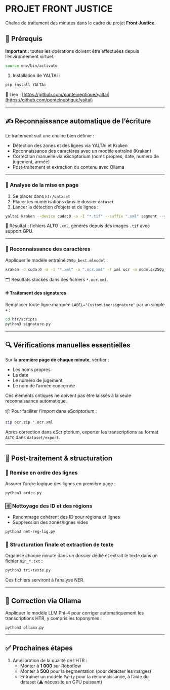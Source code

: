 # PROJET FRONT JUSTICE

Chaîne de traitement des minutes dans le cadre du projet **Front Justice**.

## 🔧 Prérequis

**Important** : toutes les opérations doivent être effectuées depuis l’environnement virtuel.

```bash
source env/bin/activate
```

1. Installation de YALTAi :

```bash
pip install YALTAi
```

📎 Lien : [https://github.com/ponteineptique/yaltai](https://github.com/ponteineptique/yaltai)

---

## ✍️ Reconnaissance automatique de l’écriture

Le traitement suit une chaîne bien définie :
- Détection des zones et des lignes via YALTAi et Kraken
- Reconnaissance des caractères avec un modèle entraîné (Kraken)
- Correction manuelle via eScriptorium (noms propres, date, numéro de jugement, armée)
- Post-traitement et extraction du contenu avec Ollama

---

### 📐 Analyse de la mise en page

1. Se placer dans `htr/dataset`
2. Placer les numérisations dans le dossier `dataset`
3. Lancer la détection d’objets et de lignes :

```bash
yaltai kraken --device cuda:0 -a -I "*.tif" --suffix ".xml" segment --yolo models/weights.pt -i models/250p-escript.mlmodel
```

📎 Résultat : fichiers ALTO `.xml`, générés depuis des images `.tif` avec support GPU.

---

### 🔡 Reconnaissance des caractères

Appliquer le modèle entraîné `250p_best.mlmodel` :

```bash
kraken -d cuda:0 -a -I "*.xml" -o ".ocr.xml" -f xml ocr -m models/250p_best.mlmodel
```

🗂 Résultats stockés dans des fichiers `*.ocr.xml`.

#### ➕ Traitement des signatures

Remplacer toute ligne marquée `LABEL="CustomLine:signature"` par un simple `+` :

```bash
cd htr/scripts
python3 signature.py
```

---

## 🔍 Vérifications manuelles essentielles

Sur la **première page de chaque minute**, vérifier :
- Les noms propres
- La date
- Le numéro de jugement
- Le nom de l’armée concernée

Ces éléments critiques ne doivent pas être laissés à la seule reconnaissance automatique.

📦 Pour faciliter l’import dans eScriptorium :

```bash
zip ocr.zip *.ocr.xml
```

Après correction dans eScriptorium, exporter les transcriptions au format `ALTO` dans `dataset/export`.

---

## 🧹 Post-traitement & structuration

### 🧭 Remise en ordre des lignes

Assurer l’ordre logique des lignes en première page :

```bash
python3 ordre.py
```

### 🆔 Nettoyage des ID et des régions

- Renommage cohérent des ID pour régions et lignes
- Suppression des zones/lignes vides

```bash
python3 net-reg-lig.py
```

### 📁 Structuration finale et extraction de texte

Organise chaque minute dans un dossier dédié et extrait le texte dans un fichier `min_*.txt` :

```bash
python3 tri+texte.py
```

Ces fichiers serviront à l’analyse NER.

---

## 🤖 Correction via Ollama

Appliquer le modèle LLM Phi-4 pour corriger automatiquement les transcriptions HTR, y compris les toponymes :

```bash
python3 ollama.py
```

---

## ✅ Prochaines étapes

1. Amélioration de la qualité de l’HTR :
   - Monter à **1 000** sur Roboflow
   - Monter à **500** pour la segmentation (pour détecter les marges)
   - Entraîner un modèle `Party` pour la reconnaissance, à l’aide du dataset (⚠️ nécessite un GPU puissant)

